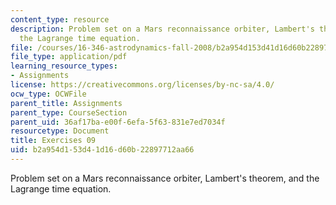 ```yaml
---
content_type: resource
description: Problem set on a Mars reconnaissance orbiter, Lambert's theorem, and
  the Lagrange time equation.
file: /courses/16-346-astrodynamics-fall-2008/b2a954d153d41d16d60b22897712aa66_ex_09.pdf
file_type: application/pdf
learning_resource_types:
- Assignments
license: https://creativecommons.org/licenses/by-nc-sa/4.0/
ocw_type: OCWFile
parent_title: Assignments
parent_type: CourseSection
parent_uid: 36af17ba-e00f-6efa-5f63-831e7ed7034f
resourcetype: Document
title: Exercises 09
uid: b2a954d1-53d4-1d16-d60b-22897712aa66
---
```

Problem set on a Mars reconnaissance orbiter, Lambert's theorem, and the Lagrange time equation.
